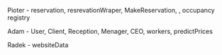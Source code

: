 Pioter - reservation, resrevationWraper, MakeReservation, , occupancy registry

Adam - User, Client, Reception, Menager, CEO, workers, predictPrices

Radek -  websiteData
